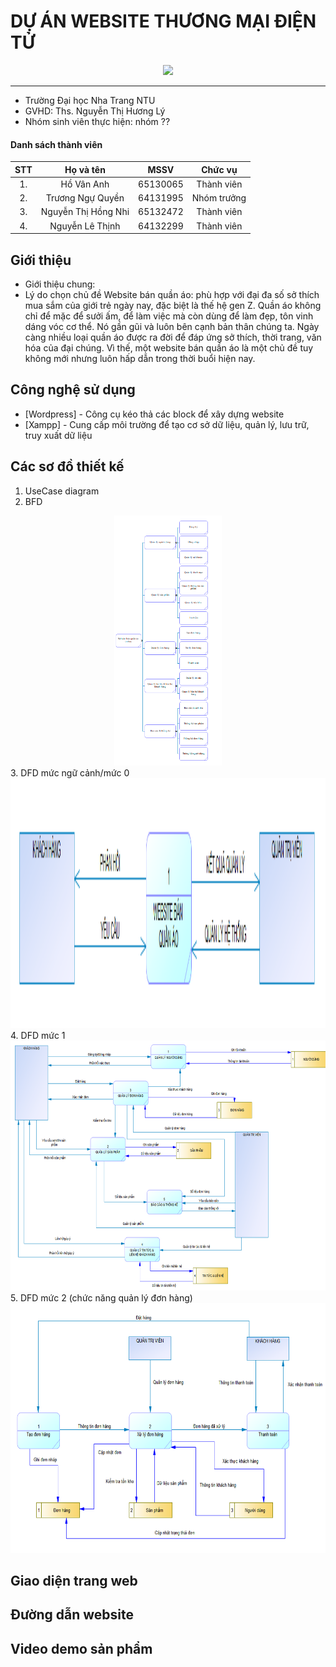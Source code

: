 # DỰ ÁN WEBSITE THƯƠNG MẠI ĐIỆN TỬ

<div align="center">
    <img height="400" src="https://i.pinimg.com/originals/ff/fc/5a/fffc5a92c68455f331036891970b1fb9.gif"></img>
</div>

---

- Trường Đại học Nha Trang NTU
- GVHD: Ths. Nguyễn Thị Hương Lý
- Nhóm sinh viên thực hiện: nhóm ??

#### Danh sách thành viên

| STT |      Họ và tên      |   MSSV   |   Chức vụ   |
| :-: | :-----------------: | :------: | :---------: |
| 1.  |     Hồ Vân Anh      | 65130065 | Thành viên  |
| 2.  |  Trương Ngự Quyền   | 64131995 | Nhóm trưởng |
| 3.  | Nguyễn Thị Hồng Nhi | 65132472 | Thành viên  |
| 4.  |   Nguyễn Lê Thịnh   | 64132299 | Thành viên  |

## Giới thiệu

- Giới thiệu chung:
- Lý do chọn chủ đề Website bán quần áo: phù hợp với đại đa số sở thích mua sắm của giới trẻ ngày nay, đặc biệt là thế hệ gen Z. Quần áo không chỉ để mặc để sưởi ấm, để làm việc mà còn dùng để làm đẹp, tôn vinh dáng vóc cơ thể. Nó gần gũi và luôn bên cạnh bản thân chúng ta. Ngày càng nhiều loại quần áo được ra đời để đáp ứng sở thích, thời trang, văn hóa của đại chúng. Vì thế, một website bán quần áo là một chủ đề tuy không mới nhưng luôn hấp dẫn trong thời buổi hiện nay.

## Công nghệ sử dụng

- [Wordpress] - Công cụ kéo thả các block để xây dựng website
- [Xampp] - Cung cấp môi trường để tạo cơ sở dữ liệu, quản lý, lưu trữ, truy xuất dữ liệu

## Các sơ đồ thiết kế

1. UseCase diagram
2. BFD
<div align="center">
    <img height="400" src="Images/BFD_PD.jpg"></img>
</div>
3. DFD mức ngữ cảnh/mức 0
<div align="center">
    <img height="400" src="Images/DFD0_PD.jpg"></img>
</div>
4. DFD mức 1
<div align="center">
    <img height="400" src="Images/DFD1_PD.jpg"></img>
</div>
5. DFD mức 2 (chức năng quản lý đơn hàng)
<div align="center">
    <img height="400" src="Images/DFD2_PD.jpg"></img>
</div>

## Giao diện trang web

## Đường dẫn website

## Video demo sản phẩm
